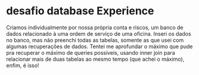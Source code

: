 # desafio database Experience
Criamos individualmente por nossa própria conta e riscos, um banco de dados relacionado à uma ordem de serviço de uma oficina.
Inseri os dados no banco, mas não preenchi todas as tabelas, somente as que usei com algumas recuperações de dados. 
Tentei me aprofundar o máximo que pude pra recuperar o máximo de queries possíveis, usando inner join para relacionar mais de duas tabelas ao mesmo tempo
(que achei o máximo), enfim, é isso!
